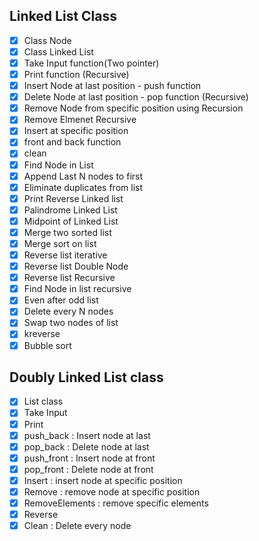 ## Linked List Class

- [x] Class Node
- [x] Class Linked List
- [x] Take Input function(Two pointer)
- [x] Print function (Recursive)
- [x] Insert Node at last position - push function
- [x] Delete Node at last position - pop function (Recursive)
- [x] Remove Node from specific position using Recursion
- [x] Remove Elmenet Recursive
- [x] Insert at specific position
- [x] front and back function
- [x] clean
- [x] Find Node in List
- [x] Append Last N nodes to first
- [x] Eliminate duplicates from list
- [x] Print Reverse Linked list
- [x] Palindrome Linked List
- [x] Midpoint of Linked List
- [x] Merge two sorted list
- [x] Merge sort on list
- [x] Reverse list iterative
- [x] Reverse list Double Node
- [x] Reverse list Recursive
- [x] Find Node in list recursive
- [x] Even after odd list
- [x] Delete every N nodes
- [x] Swap two nodes of list
- [x] kreverse
- [x] Bubble sort

## Doubly Linked List class

- [x] List class
- [x] Take Input
- [x] Print
- [x] push_back : Insert node at last
- [x] pop_back : Delete node at last
- [x] push_front : Insert node at front
- [x] pop_front : Delete node at front
- [x] Insert : insert node at specific position
- [x] Remove : remove node at specific position
- [x] RemoveElements : remove specific elements
- [x] Reverse
- [x] Clean : Delete every node
